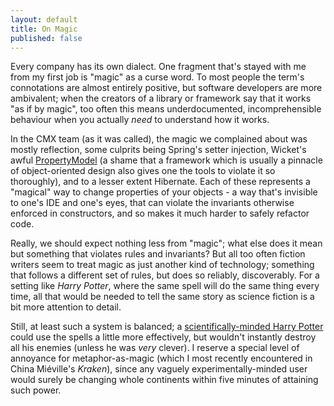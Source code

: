 ```yaml
---
layout: default
title: On Magic
published: false
---
```


Every company has its own dialect. One fragment that's stayed with me from my first job is "magic" as a curse word. To most people the term's connotations are almost entirely positive, but software developers are more ambivalent; when the creators of a library or framework say that it works "as if by magic", too often this means underdocumented, incomprehensible behaviour when you actually *need* to understand how it works.

In the CMX team (as it was called), the magic we complained about was mostly reflection, some culprits being Spring's setter injection, Wicket's awful [PropertyModel](http://wicket.apache.org/apidocs/1.4/org/apache/wicket/model/PropertyModel.html) (a shame that a framework which is usually a pinnacle of object-oriented design also gives one the tools to violate it so thoroughly), and to a lesser extent Hibernate. Each of these represents a "magical" way to change properties of your objects - a way that's invisible to one's IDE and one's eyes, that can violate the invariants otherwise enforced in constructors, and so makes it much harder to safely refactor code.

Really, we should expect nothing less from "magic"; what else does it mean but something that violates rules and invariants? But all too often fiction writers seem to treat magic as just another kind of technology; something that follows a different set of rules, but does so reliably, discoverably. For a setting like *Harry Potter*, where the same spell will do the same thing every time, all that would be needed to tell the same story as science fiction is a bit more attention to detail.

Still, at least such a system is balanced; a [scientifically-minded Harry Potter](http://hpmor.com) could use the spells a little more effectively, but wouldn't instantly destroy all his enemies (unless he was *very* clever). I reserve a special level of annoyance for metaphor-as-magic (which I most recently encountered in China Miéville's *Kraken*), since any vaguely experimentally-minded user would surely be changing whole continents within five minutes of attaining such power.